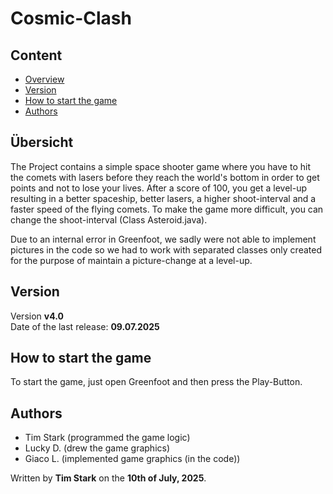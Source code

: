 # Cosmic-Clash

## Content
- [Overview](#übersicht)
- [Version](#version)
- [How to start the game](#how-to-start-the-game)
- [Authors](#authors)


## Übersicht
The Project contains a simple space shooter game where you have to hit the comets with lasers before they reach the world's bottom in order to get points and not to lose your lives. After a score of 100, you get a level-up resulting in a better spaceship, better lasers, a higher shoot-interval and a faster speed of the flying comets. To make the game more difficult, you can change the shoot-interval (Class Asteroid.java).  

Due to an internal error in Greenfoot, we sadly were not able to implement pictures in the code so we had to work with separated classes only created for the purpose of maintain a picture-change at a level-up.

## Version
Version **v4.0**  
Date of the last release: **09.07.2025**

## How to start the game
To start the game, just open Greenfoot and then press the Play-Button.

## Authors
 - Tim Stark (programmed the game logic)  
 - Lucky D. (drew the game graphics)  
 - Giaco L. (implemented game graphics (in the code))  

Written by **Tim Stark** on the **10th of July, 2025**.
